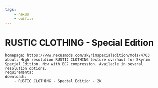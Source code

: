 ```yaml
---
tags:
    - nexus
    - outfits
---
```


# RUSTIC CLOTHING - Special Edition

```project_info
homepage: https://www.nexusmods.com/skyrimspecialedition/mods/4703
about: High resolution RUSTIC CLOTHING texture overhaul for Skyrim Special Edition. Now with BC7 compression. Available in several resolution options.
requirements:
downloads:
    - RUSTIC CLOTHING - Special Edition - 2K
```
